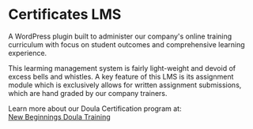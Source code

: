 # Certificates LMS
A WordPress plugin built to administer our company's online training curriculum with focus on  student outcomes and comprehensive learning experience. 

This learming management system is fairly light-weight and devoid of excess bells and whistles. A key feature of this LMS is its assignment module which is exclusively allows for written assignment submissions, which are hand graded by our company trainers. 

Learn more about our Doula Certification program at:  
[New Beginnings Doula Training](https://www.trainingdoulas.com/)
